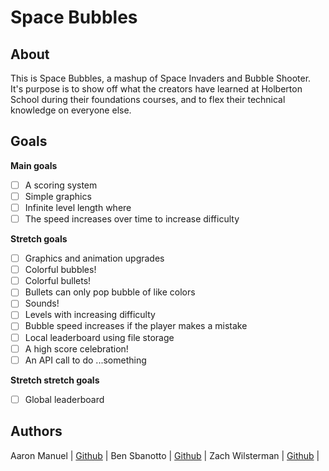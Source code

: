 # Space Bubbles

## About

This is Space Bubbles, a mashup of Space Invaders and Bubble Shooter. It's purpose is to show off what the creators have learned at Holberton School during their foundations courses, and to flex their technical knowledge on everyone else.

## Goals

**Main goals**
- [ ] A scoring system
- [ ] Simple graphics
- [ ] Infinite level length where
- [ ] The speed increases over time to increase difficulty

**Stretch goals**
- [ ] Graphics and animation upgrades
- [ ] Colorful bubbles!
- [ ] Colorful bullets!
- [ ] Bullets can only pop bubble of like colors
- [ ]  Sounds!
- [ ] Levels with increasing difficulty
- [ ]  Bubble speed increases if the player makes a mistake
- [ ]  Local leaderboard using file storage
- [ ]  A high score celebration!
- [ ]  An API call to do ...something

**Stretch stretch goals**
- [ ] Global leaderboard

## Authors
Aaron Manuel | [Github](https://github.com/AaronManuel15) |
Ben Sbanotto | [Github](https://github.com/bsbanotto) |
Zach Wilsterman | [Github](https://github.com/wilstermanz) |
